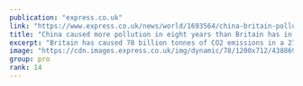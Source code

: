 ```yaml
---
publication: "express.co.uk"
link: "https://www.express.co.uk/news/world/1693564/china-britain-pollution-co2-environment-cop27-emissions-latest-world-news-ont"
title: "China caused more pollution in eight years than Britain has in 220 "
excerpt: "Britain has caused 78 billion tonnes of CO2 emissions in a 270-year gap between 1750 and 2020, while China has caused 80 billion tonnes from 2013 to 2020.  "
image: "https://cdn.images.express.co.uk/img/dynamic/78/1200x712/4388694.jpg?r=1667899279559"
group: pro
rank: 14
---
```

